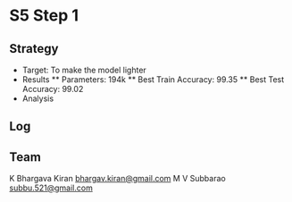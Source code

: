 # S5 Step 1
## Strategy
* Target: To make the model lighter
* Results
** Parameters: 194k
** Best Train Accuracy: 99.35
** Best Test Accuracy: 99.02
* Analysis


## Log


## Team
K Bhargava Kiran 
bhargav.kiran@gmail.com
M V Subbarao
subbu.521@gmail.com
